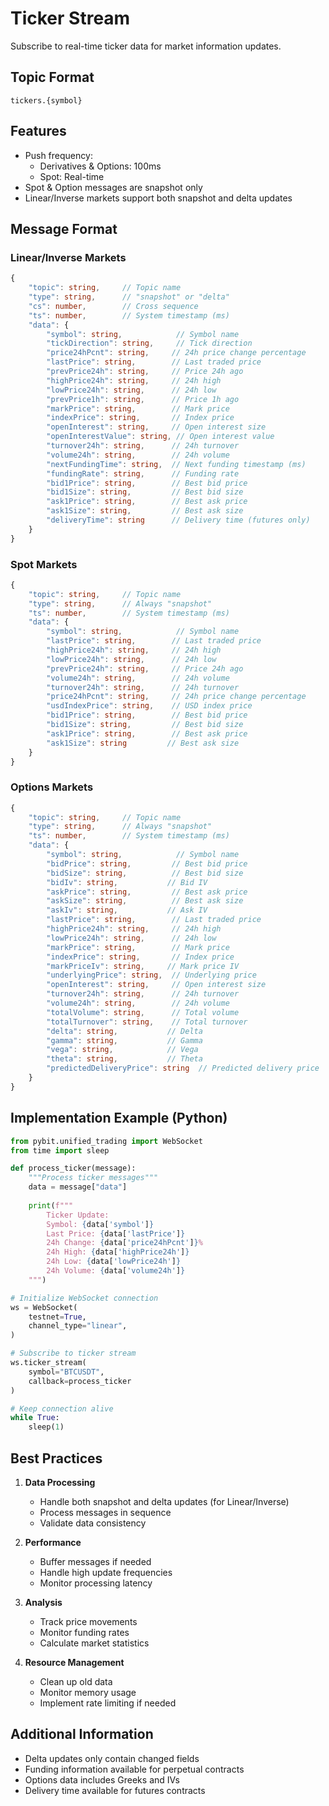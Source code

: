 # Ticker Stream

Subscribe to real-time ticker data for market information updates.

## Topic Format
```
tickers.{symbol}
```

## Features
- Push frequency:
  - Derivatives & Options: 100ms
  - Spot: Real-time
- Spot & Option messages are snapshot only
- Linear/Inverse markets support both snapshot and delta updates

## Message Format

### Linear/Inverse Markets

```typescript
{
    "topic": string,     // Topic name
    "type": string,      // "snapshot" or "delta"
    "cs": number,        // Cross sequence
    "ts": number,        // System timestamp (ms)
    "data": {
        "symbol": string,            // Symbol name
        "tickDirection": string,     // Tick direction
        "price24hPcnt": string,     // 24h price change percentage
        "lastPrice": string,        // Last traded price
        "prevPrice24h": string,     // Price 24h ago
        "highPrice24h": string,     // 24h high
        "lowPrice24h": string,      // 24h low
        "prevPrice1h": string,      // Price 1h ago
        "markPrice": string,        // Mark price
        "indexPrice": string,       // Index price
        "openInterest": string,     // Open interest size
        "openInterestValue": string, // Open interest value
        "turnover24h": string,      // 24h turnover
        "volume24h": string,        // 24h volume
        "nextFundingTime": string,  // Next funding timestamp (ms)
        "fundingRate": string,      // Funding rate
        "bid1Price": string,        // Best bid price
        "bid1Size": string,         // Best bid size
        "ask1Price": string,        // Best ask price
        "ask1Size": string,         // Best ask size
        "deliveryTime": string      // Delivery time (futures only)
    }
}
```

### Spot Markets

```typescript
{
    "topic": string,     // Topic name
    "type": string,      // Always "snapshot"
    "ts": number,        // System timestamp (ms)
    "data": {
        "symbol": string,            // Symbol name
        "lastPrice": string,        // Last traded price
        "highPrice24h": string,     // 24h high
        "lowPrice24h": string,      // 24h low
        "prevPrice24h": string,     // Price 24h ago
        "volume24h": string,        // 24h volume
        "turnover24h": string,      // 24h turnover
        "price24hPcnt": string,     // 24h price change percentage
        "usdIndexPrice": string,    // USD index price
        "bid1Price": string,        // Best bid price
        "bid1Size": string,         // Best bid size
        "ask1Price": string,        // Best ask price
        "ask1Size": string         // Best ask size
    }
}
```

### Options Markets

```typescript
{
    "topic": string,     // Topic name
    "type": string,      // Always "snapshot"
    "ts": number,        // System timestamp (ms)
    "data": {
        "symbol": string,            // Symbol name
        "bidPrice": string,         // Best bid price
        "bidSize": string,          // Best bid size
        "bidIv": string,           // Bid IV
        "askPrice": string,         // Best ask price
        "askSize": string,          // Best ask size
        "askIv": string,           // Ask IV
        "lastPrice": string,        // Last traded price
        "highPrice24h": string,     // 24h high
        "lowPrice24h": string,      // 24h low
        "markPrice": string,        // Mark price
        "indexPrice": string,       // Index price
        "markPriceIv": string,     // Mark price IV
        "underlyingPrice": string,  // Underlying price
        "openInterest": string,     // Open interest size
        "turnover24h": string,      // 24h turnover
        "volume24h": string,        // 24h volume
        "totalVolume": string,      // Total volume
        "totalTurnover": string,    // Total turnover
        "delta": string,           // Delta
        "gamma": string,           // Gamma
        "vega": string,            // Vega
        "theta": string,           // Theta
        "predictedDeliveryPrice": string  // Predicted delivery price
    }
}
```

## Implementation Example (Python)

```python
from pybit.unified_trading import WebSocket
from time import sleep

def process_ticker(message):
    """Process ticker messages"""
    data = message["data"]
    
    print(f"""
        Ticker Update:
        Symbol: {data['symbol']}
        Last Price: {data['lastPrice']}
        24h Change: {data['price24hPcnt']}%
        24h High: {data['highPrice24h']}
        24h Low: {data['lowPrice24h']}
        24h Volume: {data['volume24h']}
    """)

# Initialize WebSocket connection
ws = WebSocket(
    testnet=True,
    channel_type="linear",
)

# Subscribe to ticker stream
ws.ticker_stream(
    symbol="BTCUSDT",
    callback=process_ticker
)

# Keep connection alive
while True:
    sleep(1)
```

## Best Practices

1. **Data Processing**
   - Handle both snapshot and delta updates (for Linear/Inverse)
   - Process messages in sequence
   - Validate data consistency

2. **Performance**
   - Buffer messages if needed
   - Handle high update frequencies
   - Monitor processing latency

3. **Analysis**
   - Track price movements
   - Monitor funding rates
   - Calculate market statistics

4. **Resource Management**
   - Clean up old data
   - Monitor memory usage
   - Implement rate limiting if needed

## Additional Information

- Delta updates only contain changed fields
- Funding information available for perpetual contracts
- Options data includes Greeks and IVs
- Delivery time available for futures contracts
